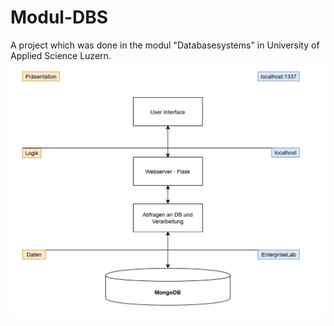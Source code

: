 # Modul-DBS
A project which was done in the modul "Databasesystems" in University of Applied Science Luzern.
![Image of Architecture](01_DOC/IMG/Architektur.JPG)
